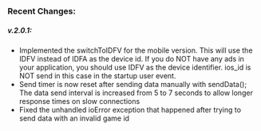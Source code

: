 
### Recent Changes:

##### v.2.0.1:

- Implemented the switchToIDFV for the mobile version. This will use the IDFV instead of IDFA as the device id. If you do NOT have any ads in your application, you should use IDFV as the device identifier. ios_id is NOT send in this case in the startup user event.
- Send timer is now reset after sending data manually with sendData(); The data send interval is increased from 5 to 7 seconds to allow longer response times on slow connections
- Fixed the unhandled ioError exception that happened after trying to send data with an invalid game id